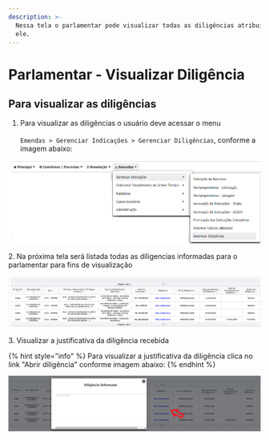 ```yaml
---
description: >-
  Nessa tela o parlamentar pode visualizar todas as diligências atribuídas a
  ele.
---
```


# Parlamentar - Visualizar Diligência

## Para visualizar as diligências&#x20;

1. Para visualizar as diligências o usuário deve acessar o menu\
   \
   `Emendas > Gerenciar Indicações > Gerenciar Diligências`, conforme a imagem abaixo:

![](<../../../.gitbook/assets/image (252).png>)

2\.  Na próxima tela será listada todas as diligencias informadas para o parlamentar para fins de visualização&#x20;

![](<../../../.gitbook/assets/image (413).png>)

3\. Visualizar a justificativa da diligência recebida

{% hint style="info" %}
Para visualizar a justificativa da diligência clica no link "Abrir diligência" conforme imagem abaixo:
{% endhint %}

![](<../../../.gitbook/assets/image (362).png>)
